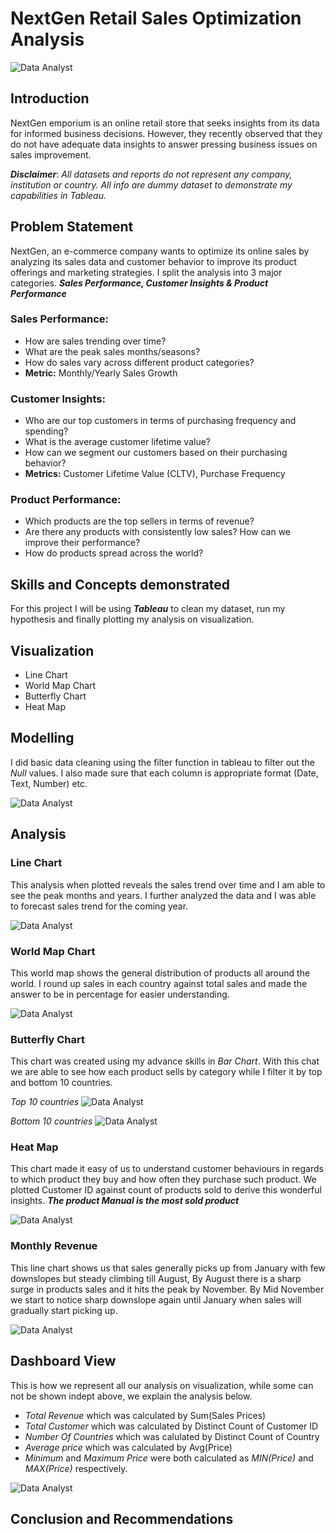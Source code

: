 # NextGen Retail Sales Optimization Analysis
![Data Analyst]()

## Introduction
NextGen emporium is an online retail store that seeks insights from its data for informed business decisions. However, they recently observed that they do not have adequate data insights to answer pressing business issues on sales improvement.

**_Disclaimer_**: _All datasets and reports do not represent any company, institution or country. All info are dummy dataset to demonstrate my capabilities in Tableau._

## Problem Statement
NextGen, an  e-commerce company wants to optimize its online sales by analyzing its sales data and customer behavior to improve its product offerings and marketing strategies. I split the analysis into 3 major categories. **_Sales Performance, Customer Insights & Product Performance_**

### Sales Performance:  
- How are sales trending over time?
- What are the peak sales months/seasons?
- How do sales vary across different product categories?
- **Metric:** Monthly/Yearly Sales Growth

### Customer Insights: 
- Who are our top customers in terms of purchasing frequency and spending?
- What is the average customer lifetime value?
- How can we segment our customers based on their purchasing behavior?
- **Metrics:** Customer Lifetime Value (CLTV), Purchase Frequency

### Product Performance: 
- Which products are the top sellers in terms of revenue?
- Are there any products with consistently low sales? How can we improve their performance?
- How do products spread across the world?


## Skills and Concepts demonstrated 

For this project I will be using **_Tableau_** to clean my dataset, run my hypothesis and finally plotting my analysis on visualization.

## Visualization 
- Line Chart
- World  Map Chart
- Butterfly Chart
- Heat Map

## Modelling 
I did basic data cleaning using the filter function in tableau to filter out the _Null_ values. I also made sure that each column is appropriate format (Date, Text, Number) etc. 

![Data Analyst](https://github.com/princeadeakanni/NextGen/blob/main/Data%20Cleaning.PNG)

## Analysis

### Line Chart 
This analysis when plotted reveals the sales trend over time and I am able to see the peak months and years. I further analyzed the data and I was able to forecast sales trend for the coming year. 

![Data Analyst](https://github.com/princeadeakanni/NextGen/blob/main/Sales%20over%20time.PNG)

### World Map Chart
This world map shows the general distribution of products all around the world. I round up sales in each country against total sales and made the answer to be in percentage for easier understanding. 

![Data Analyst](https://github.com/princeadeakanni/NextGen/blob/main/World%20Map.PNG)

### Butterfly Chart
This chart was created using my advance skills in *Bar Chart*. With this chat we are able to see how each product sells by category while I filter it by top and bottom 10 countries.

*Top 10 countries*
![Data Analyst](https://github.com/princeadeakanni/NextGen/blob/main/Top%20Countries%20by%20Revenue.PNG)

*Bottom 10 countries*
![Data Analyst](https://github.com/princeadeakanni/NextGen/blob/main/Bottom%20Countries%20by%20revenue.PNG)

### Heat Map
This chart made it easy of us to understand customer behaviours in regards to which product they buy and how often they purchase such product. We plotted Customer ID against count of products sold to derive this wonderful insights. **_The product Manual is the most sold product_**

![Data Analyst](https://github.com/princeadeakanni/NextGen/blob/main/Most%20Sold%20Product.PNG)

### Monthly Revenue 
This line chart shows us that sales generally picks up from January with few downslopes but steady climbing till August, By August there is a sharp surge in products sales and it hits the peak by November. By Mid November we start to notice sharp downslope again until January when sales will gradually start picking up. 

![Data Analyst](https://github.com/princeadeakanni/NextGen/blob/main/Monthly%20Revenue.PNG)

## Dashboard View 
This is how we represent all our analysis on visualization, while some can not be shown indept above, we explain the analysis below. 
- *Total Revenue* which was calculated by Sum(Sales Prices)
- *Total Customer* which was calculated by Distinct Count of Customer ID
- *Number Of Countries* which was calulated by Distinct Count of Country
- *Average price* which was calculated by Avg(Price)
- *Minimum* and *Maximum Price* were both calculated as _MIN(Price)_ and _MAX(Price)_ respectively.

![Data Analyst](https://github.com/princeadeakanni/NextGen/blob/main/Dashboard.PNG)


## Conclusion and Recommendations 














